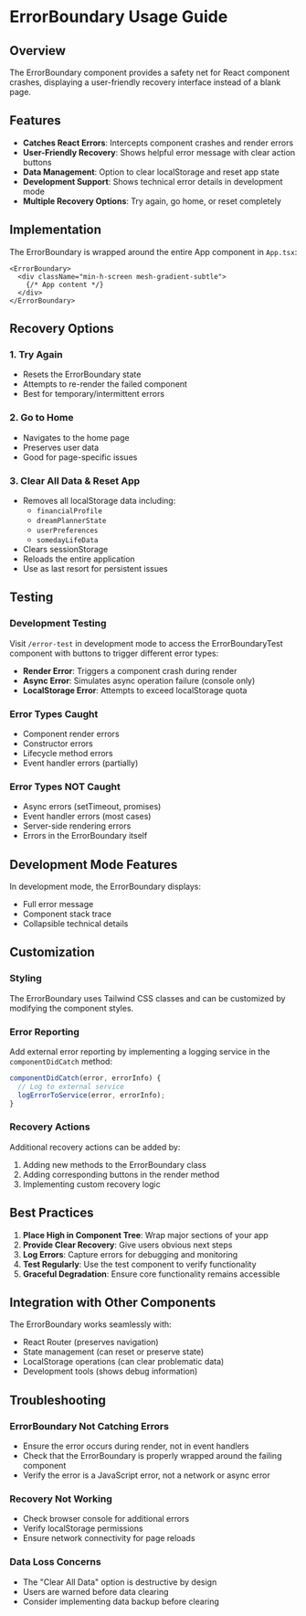 # ErrorBoundary Usage Guide

## Overview

The ErrorBoundary component provides a safety net for React component crashes, displaying a user-friendly recovery interface instead of a blank page.

## Features

- **Catches React Errors**: Intercepts component crashes and render errors
- **User-Friendly Recovery**: Shows helpful error message with clear action buttons
- **Data Management**: Option to clear localStorage and reset app state
- **Development Support**: Shows technical error details in development mode
- **Multiple Recovery Options**: Try again, go home, or reset completely

## Implementation

The ErrorBoundary is wrapped around the entire App component in `App.tsx`:

```tsx
<ErrorBoundary>
  <div className="min-h-screen mesh-gradient-subtle">
    {/* App content */}
  </div>
</ErrorBoundary>
```

## Recovery Options

### 1. Try Again
- Resets the ErrorBoundary state
- Attempts to re-render the failed component
- Best for temporary/intermittent errors

### 2. Go to Home
- Navigates to the home page
- Preserves user data
- Good for page-specific issues

### 3. Clear All Data & Reset App
- Removes all localStorage data including:
  - `financialProfile`
  - `dreamPlannerState`
  - `userPreferences`
  - `somedayLifeData`
- Clears sessionStorage
- Reloads the entire application
- Use as last resort for persistent issues

## Testing

### Development Testing
Visit `/error-test` in development mode to access the ErrorBoundaryTest component with buttons to trigger different error types:

- **Render Error**: Triggers a component crash during render
- **Async Error**: Simulates async operation failure (console only)
- **LocalStorage Error**: Attempts to exceed localStorage quota

### Error Types Caught
- Component render errors
- Constructor errors
- Lifecycle method errors
- Event handler errors (partially)

### Error Types NOT Caught
- Async errors (setTimeout, promises)
- Event handler errors (most cases)
- Server-side rendering errors
- Errors in the ErrorBoundary itself

## Development Mode Features

In development mode, the ErrorBoundary displays:
- Full error message
- Component stack trace
- Collapsible technical details

## Customization

### Styling
The ErrorBoundary uses Tailwind CSS classes and can be customized by modifying the component styles.

### Error Reporting
Add external error reporting by implementing a logging service in the `componentDidCatch` method:

```javascript
componentDidCatch(error, errorInfo) {
  // Log to external service
  logErrorToService(error, errorInfo);
}
```

### Recovery Actions
Additional recovery actions can be added by:
1. Adding new methods to the ErrorBoundary class
2. Adding corresponding buttons in the render method
3. Implementing custom recovery logic

## Best Practices

1. **Place High in Component Tree**: Wrap major sections of your app
2. **Provide Clear Recovery**: Give users obvious next steps
3. **Log Errors**: Capture errors for debugging and monitoring
4. **Test Regularly**: Use the test component to verify functionality
5. **Graceful Degradation**: Ensure core functionality remains accessible

## Integration with Other Components

The ErrorBoundary works seamlessly with:
- React Router (preserves navigation)
- State management (can reset or preserve state)
- LocalStorage operations (can clear problematic data)
- Development tools (shows debug information)

## Troubleshooting

### ErrorBoundary Not Catching Errors
- Ensure the error occurs during render, not in event handlers
- Check that the ErrorBoundary is properly wrapped around the failing component
- Verify the error is a JavaScript error, not a network or async error

### Recovery Not Working
- Check browser console for additional errors
- Verify localStorage permissions
- Ensure network connectivity for page reloads

### Data Loss Concerns
- The "Clear All Data" option is destructive by design
- Users are warned before data clearing
- Consider implementing data backup before clearing
